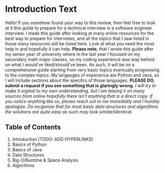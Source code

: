 # Introduction Text
Hello!  If you somehow found your way to this review, then feel free to look at it this guide to prepare for a technical interview in a software engineer interview. I made this guide after looking at many online resources for the best way to prepare for interviews, and all the topics that I saw listed in those many resources will be listed here.  Look at what you need the most help in and hopefully it can help.  **Please note**, that I wrote this guide after my senior year of university where in the last year I focused on my secondary math major classes, so my coding experience was way behind on what I would've liked/should've been.  As such, it will be on a comprehensive guide starting from very basic topics eventually progressing to the complex topics.  My langauges of experience are Python and Java, so I will include sections about the specifcs of those languages.  **PLEASE DO, submit a request if you see something that is glaringly wrong**.  *I will try to make it orginal to my own understanding, but I am basing it on many sources from online hopefully there isn't anything that is a direct copy. If you notice anything like so, please reach out to me immediatly and I humbly apologize.  Do recgonize that for most basic data structures and algorithms the solutions are quite easy as such may look similar/identical.*  

## Table of Contents
1. Introduction [TODO: ADD HYPERLINKS]
2. Basics of Python
3. Basics of Java
4. Data Structures
5. Big-O/Runtime & Space Analysis
6. Algorithms

